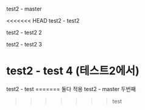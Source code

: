 test2 - master

<<<<<<< HEAD
test2 - test2

test2 - test2 2

test2 - test2 3

test2 - test 4 (테스트2에서)
=======
test2 - test
======= 둘다 적용
test2 - master 두번째

>>>>>>> test
